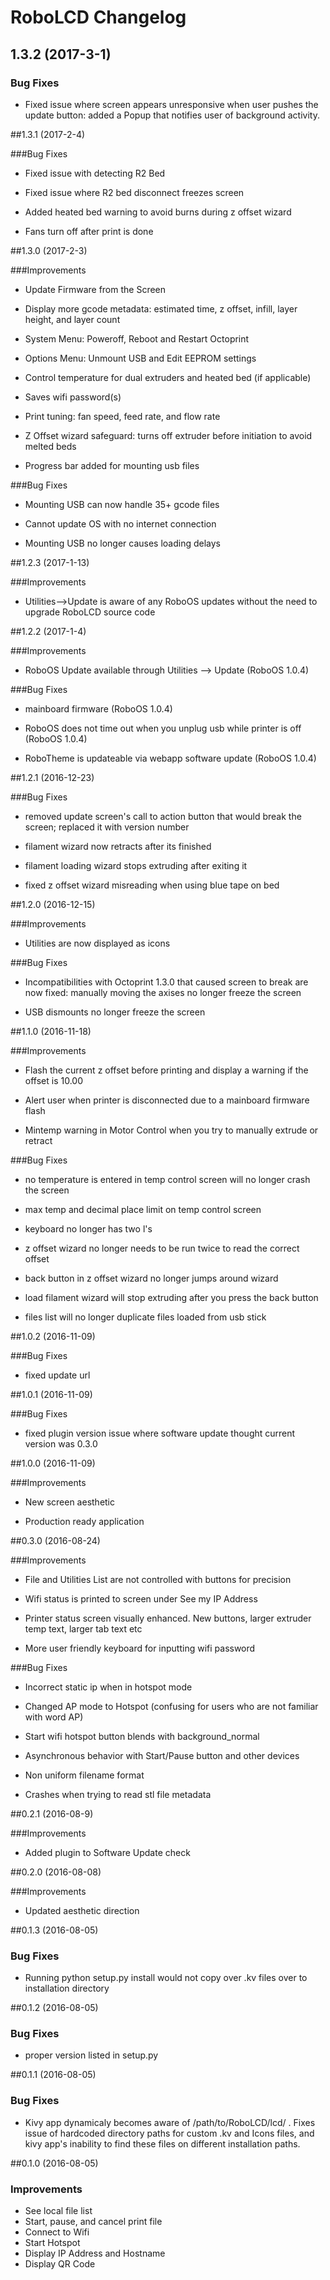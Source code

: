 # RoboLCD Changelog

## 1.3.2 (2017-3-1)

### Bug Fixes

* Fixed issue where screen appears unresponsive when user pushes the update button: added a Popup that notifies user of background activity.  

##1.3.1 (2017-2-4)

###Bug Fixes

* Fixed issue with detecting R2 Bed

* Fixed issue where R2 bed disconnect freezes screen

* Added heated bed warning to avoid burns during z offset wizard

* Fans turn off after print is done


##1.3.0 (2017-2-3)

###Improvements

* Update Firmware from the Screen

* Display more gcode metadata: estimated time, z offset, infill, layer height, and layer count

* System Menu: Poweroff, Reboot and Restart Octoprint

* Options Menu: Unmount USB and Edit EEPROM settings

* Control temperature for dual extruders and heated bed (if applicable)

* Saves wifi password(s)

* Print tuning: fan speed, feed rate, and flow rate

* Z Offset wizard safeguard: turns off extruder before initiation to avoid melted beds

* Progress bar added for mounting usb files

###Bug Fixes

* Mounting USB can now handle 35+ gcode files

* Cannot update OS with no internet connection

* Mounting USB no longer causes loading delays

##1.2.3 (2017-1-13)

###Improvements

* Utilities-->Update is aware of any RoboOS updates without the need to upgrade RoboLCD source code

##1.2.2 (2017-1-4)

###Improvements

* RoboOS Update available through Utilities --> Update (RoboOS 1.0.4)

###Bug Fixes

* mainboard firmware (RoboOS 1.0.4)

* RoboOS does not time out when you unplug usb while printer is off (RoboOS 1.0.4)

* RoboTheme is updateable via webapp software update (RoboOS 1.0.4)


##1.2.1 (2016-12-23)

###Bug Fixes

* removed update screen's call to action button that would break the screen; replaced it with version number

* filament wizard now retracts after its finished

* filament loading wizard stops extruding after exiting it

* fixed z offset wizard misreading when using blue tape on bed


##1.2.0 (2016-12-15)

###Improvements

* Utilities are now displayed as icons

###Bug Fixes

* Incompatibilities with Octoprint 1.3.0 that caused screen to break are now fixed: manually moving the axises no longer freeze the screen

* USB dismounts no longer freeze the screen

##1.1.0 (2016-11-18)

###Improvements

* Flash the current z offset before printing and display a warning if the offset is 10.00

* Alert user when printer is disconnected due to a mainboard firmware flash

* Mintemp warning in Motor Control when you try to manually extrude or retract

###Bug Fixes

* no temperature is entered in temp control screen will no longer crash the screen

* max temp and decimal place limit on temp control screen

* keyboard no longer has two l's

* z offset wizard no longer needs to be run twice to read the correct offset

* back button in z offset wizard no longer jumps around wizard

* load filament wizard will stop extruding after you press the back button

* files list will no longer duplicate files loaded from usb stick

##1.0.2 (2016-11-09)

###Bug Fixes

* fixed update url

##1.0.1 (2016-11-09)

###Bug Fixes

* fixed plugin version issue where software update thought current version was 0.3.0

##1.0.0 (2016-11-09)

###Improvements

* New screen aesthetic

* Production ready application  


##0.3.0 (2016-08-24)

###Improvements

* File and Utilities List are not controlled with buttons for precision

* Wifi status is printed to screen under See my IP Address

* Printer status screen visually enhanced. New buttons, larger extruder temp text, larger tab text etc

* More user friendly keyboard for inputting wifi password

###Bug Fixes

* Incorrect static ip when in hotspot mode

* Changed AP mode to Hotspot (confusing for users who are not familiar with word AP)

* Start wifi hotspot button blends with background_normal

* Asynchronous behavior with Start/Pause button and other devices

* Non uniform filename format

* Crashes when trying to read stl file metadata


##0.2.1 (2016-08-9)

###Improvements

* Added plugin to Software Update check

##0.2.0 (2016-08-08)

###Improvements

* Updated aesthetic direction

##0.1.3 (2016-08-05)

### Bug Fixes

* Running python setup.py install would not copy over .kv files over to installation directory

##0.1.2 (2016-08-05)

### Bug Fixes

* proper version listed in setup.py

##0.1.1 (2016-08-05)

### Bug Fixes

* Kivy app dynamicaly becomes aware of /path/to/RoboLCD/lcd/ . Fixes issue of hardcoded directory paths for custom .kv and Icons files, and kivy app's inability to find these files on different installation paths.

##0.1.0 (2016-08-05)

### Improvements

* See local file list
* Start, pause, and cancel print file
* Connect to Wifi
* Start Hotspot
* Display IP Address and Hostname
* Display QR Code
